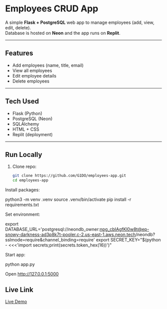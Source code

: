 # Employees CRUD App

A simple **Flask + PostgreSQL** web app to manage employees (add, view, edit, delete).  
Database is hosted on **Neon** and the app runs on **Replit**.

---

## Features
- Add employees (name, title, email)
- View all employees
- Edit employee details
- Delete employees

---

## Tech Used
- Flask (Python)
- PostgreSQL (Neon)
- SQLAlchemy
- HTML + CSS
- Replit (deployment)

---

## Run Locally
1. Clone repo:
   ```bash
   git clone https://github.com/G1DO/employees-app.git
   cd employees-app


Install packages:

python3 -m venv .venv
source .venv/bin/activate
pip install -r requirements.txt


Set environment:

export DATABASE_URL='postgresql://neondb_owner:npg_cbIAgfKl0w8t@ep-snowy-darkness-ad3p8k7t-pooler.c-2.us-east-1.aws.neon.tech/neondb?sslmode=require&channel_binding=require'
export SECRET_KEY="$(python - <<<'import secrets;print(secrets.token_hex(16))')"


Start app:

python app.py


Open http://127.0.0.1:5000


## Live Link
[Live Demo](https://62412de1-d5bd-4658-995c-75966451e0d6-00-14kqg6zejs4kh.worf.replit.dev/)



